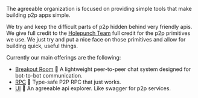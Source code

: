 The agreeable organization is focused on providing simple tools that make building p2p apps simple. 

We try and keep the difficult parts of p2p hidden behind very friendly apis. We give full credit to the [Holepunch Team](https://github.com/holepunchto/) full credit
for the p2p primitives we use. We just try and put a nice face on those primitives and allow for building quick, useful things.

Currently our main offerings are the following:

 - [Breakout Room](https://github.com/agree-able/room) 🤝 A lightweight peer-to-peer chat system designed for bot-to-bot communication.
 - [RPC](https://github.com/agree-able/rpc) 🤝 Type-safe P2P RPC that just works.
 - [UI](https://github.com/agree-able/ui) 🤝 An agreeable api explorer. Like swagger for p2p services.
